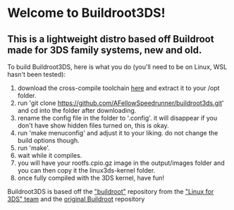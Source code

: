 # Welcome to Buildroot3DS! 
## This is a lightweight distro based off Buildroot made for 3DS family systems, new and old.

To build Buildroot3DS, here is what you do (you'll need to be on Linux, WSL hasn't been tested):

1) download the cross-compile toolchain [here](https://toolchains.bootlin.com/downloads/releases/toolchains/armv6-eabihf/tarballs/armv6-eabihf--glibc--bleeding-edge-2021.11-1.tar.bz2) and extract it to your /opt folder.
1) run 'git clone https://github.com/AFellowSpeedrunner/buildroot3ds.git' and cd into the folder after downloading.
2) rename the config file in the folder to '.config'. it will disappear if you don't have show hidden files turned on, this is okay.
3) run 'make menuconfig' and adjust it to your liking. do not change the build options though.
5) run 'make'.
6) wait while it compiles.
7) you will have your rootfs.cpio.gz image in the output/images folder and you can then copy it the linux3ds-kernel folder.
8) once fully compiled with the 3DS kernel, have fun!


Buildroot3DS is based off the ["buildroot"](https://github.com/linux-3ds/buildroot) repository from the ["Linux for 3DS" team](https://github.com/linux-3ds) and the [original Buildroot](https://github.com/buildroot/buildroot) repository
